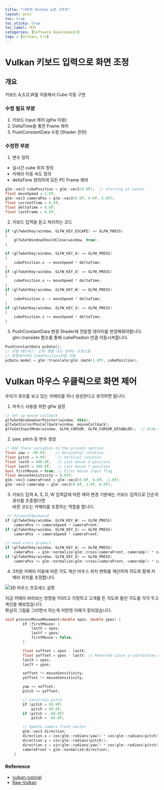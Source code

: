 ```yaml
---
title: "나만의 Vulkan 노트 2주차"
layout: post
toc: true
toc_sticky: true
toc_label: 목차
categories: [Software Development]
tags : [Vulkan, C++]
---
```



# Vulkan 키보드 입력으로 화면 조정
## 개요
키보드 A,S,D,W를 이용해서 Cube 이동 구현

### 수정 필요 부분
1. 키보드 Input 제어 (glfw 이용)
2. DeltaTime을 통한 Frame 제어
3. PushConstantData 수정 (Shader 관련)


### 수정한 부분
1. 변수 정의
- 실시간 cube 위치 정의
- 카메라 이동 속도 정의
- deltaTime 정의하여 모든 PC Frame 제어

```c++
glm::vec3 cubePosition = glm::vec3(0.0f);  // Starting at center
float moveSpeed = 2.0f;    
glm::vec3 cameraPos = glm::vec3(0.0f, 0.0f, 3.0f);
float currentTime = 0.0f; 
float deltaTime = 0.0f;
float lastFrame = 0.0f;
```


2. 키보드 입력을 듣고 처리하는 코드

```c++
if (glfwGetKey(window, GLFW_KEY_ESCAPE) == GLFW_PRESS)
{
    glfwSetWindowShouldClose(window, true);
}

if (glfwGetKey(window, GLFW_KEY_A) == GLFW_PRESS)
{
    cubePosition.x -= moveSpeed * deltaTime;
}
if (glfwGetKey(window, GLFW_KEY_D) == GLFW_PRESS)
{
    cubePosition.x += moveSpeed * deltaTime;
}
if (glfwGetKey(window, GLFW_KEY_W) == GLFW_PRESS)
{
    cubePosition.z -= moveSpeed * deltaTime;
}
if (glfwGetKey(window, GLFW_KEY_S) == GLFW_PRESS)
{
    cubePosition.z += moveSpeed * deltaTime;
}
```

3. PushConstantData 변경
Shader에 전달할 데이터를 변경해줘야합니다.  
glm::translate 함수를 통해 cubePosition 만큼 이동시켜줍니다.
```c++
PushConstantData pcData{};
// 모델 매트릭스: 단위 행렬 또는 원하는 트랜스폼
// 원점에서부터 CubePosition만큼 이동
pcData.model = glm::translate(glm::mat4(1.0f), cubePosition);

```



# Vulkan 마우스 우클릭으로 화면 제어
우리가 큐브를 보고 있는 카메라를 하나 생성한다고 생각하면 됩니다.

1. 마우스 사용을 위한 glfw 설정
```c++
// Set up mouse callback
glfwSetWindowUserPointer(window, this);
glfwSetCursorPosCallback(window, mouseCallback);
glfwSetInputMode(window, GLFW_CURSOR, GLFW_CURSOR_DISABLED);  // Hide and capture cursor
```

2. yaw, pitch 등 변수 생성
```c++
// Add these variables to the private section
float yaw = -90.0f;    // Horizontal rotation
float pitch = 0.0f;     // Vertical rotation
float lastX = 400.0f;   // Last mouse X position
float lastY = 300.0f;   // Last mouse Y position
bool firstMouse = true; // First mouse input flag
float mouseSensitivity = 0.05f;
glm::vec3 cameraFront = glm::vec3(0.0f, 0.0f, -1.0f);
glm::vec3 cameraUp = glm::vec3(0.0f, 1.0f, 0.0f);
```

3. 키보드 입력 A, S, D, W 입력값에 따른 제어 변경
기본에는 키보드 입력으로 단순히 큐브를 조종했다면  
바뀐 코드는 카메라를 조종하는 역할을 합니다.

```c++
 // Forward/Backward
if (glfwGetKey(window, GLFW_KEY_W) == GLFW_PRESS)
    cameraPos += cameraSpeed * cameraFront;
if (glfwGetKey(window, GLFW_KEY_S) == GLFW_PRESS)
    cameraPos -= cameraSpeed * cameraFront;
    
// need cross product
if (glfwGetKey(window, GLFW_KEY_A) == GLFW_PRESS)
    cameraPos -= glm::normalize(glm::cross(cameraFront, cameraUp)) * cameraSpeed;
if (glfwGetKey(window, GLFW_KEY_D) == GLFW_PRESS)
    cameraPos += glm::normalize(glm::cross(cameraFront, cameraUp)) * cameraSpeed;

```
4. 3차원 카메라 이동에 따른 각도 계산
마우스 위치 변화를 계산하여 각도와 함께 카메라 위치를 조정합니다.

![3D 마우스 프로세스 설명](/Images/Vulkan3DProcessMouse.PNG)

지금 카메라 바라보는 방향을 1이라고 가정하고 고개를 든 각도와 돌린 각도를 각각 두고 계산을 해보았습니다.  
확실히 그림을 그리면서 하는게 저한텐 이해가 잘되었습니다.   

```c++
void processMouseMovement(double xpos, double ypos) {
        if (firstMouse) {
            lastX = xpos;
            lastY = ypos;
            firstMouse = false;
        }

        float xoffset = xpos - lastX;
        float yoffset = ypos - lastY; // Reversed since y-coordinates range from bottom to top
        lastX = xpos;
        lastY = ypos;

        xoffset *= mouseSensitivity;
        yoffset *= mouseSensitivity;

        yaw += xoffset;
        pitch += yoffset;

        // Constrain pitch
        if (pitch > 89.0f)
            pitch = 89.0f;
        if (pitch < -89.0f)
            pitch = -89.0f;

        // Update camera front vector
        glm::vec3 direction;
        direction.x = cos(glm::radians(yaw)) * cos(glm::radians(pitch));
        direction.y = sin(glm::radians(pitch));
        direction.z = sin(glm::radians(yaw)) * cos(glm::radians(pitch));
        cameraFront = glm::normalize(direction);
    }

```




### Reference
- [vulkan-tutorial](https://vulkan-tutorial.com/)
- [Raw-Vulkan](https://alain.xyz/blog/raw-vulkan)

